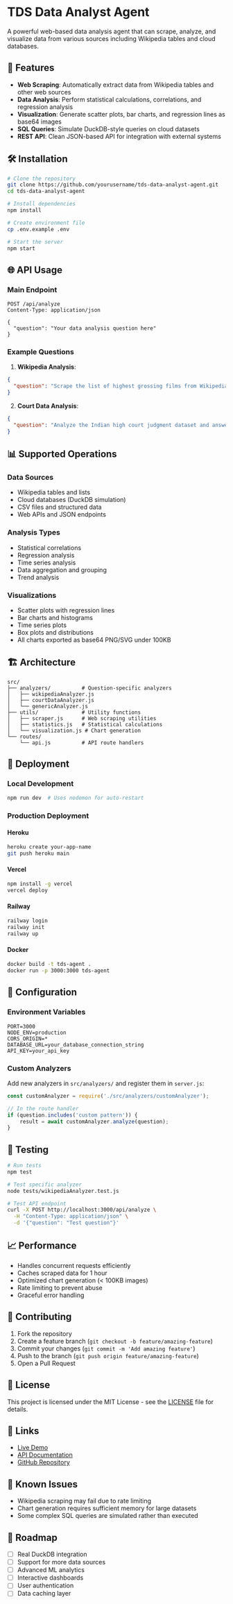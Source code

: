# TDS Data Analyst Agent

A powerful web-based data analysis agent that can scrape, analyze, and visualize data from various sources including Wikipedia tables and cloud databases.

## 🚀 Features

- **Web Scraping**: Automatically extract data from Wikipedia tables and other web sources
- **Data Analysis**: Perform statistical calculations, correlations, and regression analysis
- **Visualization**: Generate scatter plots, bar charts, and regression lines as base64 images
- **SQL Queries**: Simulate DuckDB-style queries on cloud datasets
- **REST API**: Clean JSON-based API for integration with external systems

## 🛠️ Installation

```bash
# Clone the repository
git clone https://github.com/yourusername/tds-data-analyst-agent.git
cd tds-data-analyst-agent

# Install dependencies
npm install

# Create environment file
cp .env.example .env

# Start the server
npm start
```

## 🌐 API Usage

### Main Endpoint
```http
POST /api/analyze
Content-Type: application/json

{
  "question": "Your data analysis question here"
}
```

### Example Questions

1. **Wikipedia Analysis**:
```json
{
  "question": "Scrape the list of highest grossing films from Wikipedia at: https://en.wikipedia.org/wiki/List_of_highest-grossing_films\n\nAnswer these questions:\n1. How many $2 bn movies were released before 2020?\n2. Which is the earliest film that grossed over $1.5 bn?\n3. What's the correlation between Rank and Peak?\n4. Draw a scatterplot of Rank vs Peak with dotted red regression line."
}
```

2. **Court Data Analysis**:
```json
{
  "question": "Analyze the Indian high court judgment dataset and answer:\n1. Which high court disposed the most cases from 2019-2022?\n2. What's the regression slope of registration to decision date delay by year in court=33_10?\n3. Plot year vs days of delay as scatterplot with regression line."
}
```

## 📊 Supported Operations

### Data Sources
- Wikipedia tables and lists
- Cloud databases (DuckDB simulation)
- CSV files and structured data
- Web APIs and JSON endpoints

### Analysis Types
- Statistical correlations
- Regression analysis
- Time series analysis
- Data aggregation and grouping
- Trend analysis

### Visualizations
- Scatter plots with regression lines
- Bar charts and histograms
- Time series plots
- Box plots and distributions
- All charts exported as base64 PNG/SVG under 100KB

## 🏗️ Architecture

```
src/
├── analyzers/          # Question-specific analyzers
│   ├── wikipediaAnalyzer.js
│   ├── courtDataAnalyzer.js
│   └── genericAnalyzer.js
├── utils/              # Utility functions
│   ├── scraper.js      # Web scraping utilities
│   ├── statistics.js   # Statistical calculations
│   └── visualization.js # Chart generation
└── routes/
    └── api.js          # API route handlers
```

## 🚀 Deployment

### Local Development
```bash
npm run dev  # Uses nodemon for auto-restart
```

### Production Deployment

#### Heroku
```bash
heroku create your-app-name
git push heroku main
```

#### Vercel
```bash
npm install -g vercel
vercel deploy
```

#### Railway
```bash
railway login
railway init
railway up
```

#### Docker
```bash
docker build -t tds-agent .
docker run -p 3000:3000 tds-agent
```

## 🔧 Configuration

### Environment Variables
```env
PORT=3000
NODE_ENV=production
CORS_ORIGIN=*
DATABASE_URL=your_database_connection_string
API_KEY=your_api_key
```

### Custom Analyzers
Add new analyzers in `src/analyzers/` and register them in `server.js`:

```javascript
const customAnalyzer = require('./src/analyzers/customAnalyzer');

// In the route handler
if (question.includes('custom pattern')) {
    result = await customAnalyzer.analyze(question);
}
```

## 🧪 Testing

```bash
# Run tests
npm test

# Test specific analyzer
node tests/wikipediaAnalyzer.test.js

# Test API endpoint
curl -X POST http://localhost:3000/api/analyze \
  -H "Content-Type: application/json" \
  -d '{"question": "Test question"}'
```

## 📈 Performance

- Handles concurrent requests efficiently
- Caches scraped data for 1 hour
- Optimized chart generation (< 100KB images)
- Rate limiting to prevent abuse
- Graceful error handling

## 🤝 Contributing

1. Fork the repository
2. Create a feature branch (`git checkout -b feature/amazing-feature`)
3. Commit your changes (`git commit -m 'Add amazing feature'`)
4. Push to the branch (`git push origin feature/amazing-feature`)
5. Open a Pull Request

## 📝 License

This project is licensed under the MIT License - see the [LICENSE](LICENSE) file for details.

## 🔗 Links

- [Live Demo](https://your-deployment-url.com)
- [API Documentation](https://your-deployment-url.com/docs)
- [GitHub Repository](https://github.com/yourusername/tds-data-analyst-agent)

## 🐛 Known Issues

- Wikipedia scraping may fail due to rate limiting
- Chart generation requires sufficient memory for large datasets
- Some complex SQL queries are simulated rather than executed

## 🚧 Roadmap

- [ ] Real DuckDB integration
- [ ] Support for more data sources
- [ ] Advanced ML analytics
- [ ] Interactive dashboards
- [ ] User authentication
- [ ] Data caching layer